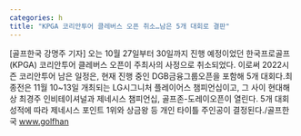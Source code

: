 ```yaml
---
categories: h
title: "KPGA 코리안투어 클레버스 오픈 취소…남은 5개 대회로 결판"
---
```

[골프한국 강명주 기자] 오는 10월 27일부터 30일까지 진행 예정이었던 한국프로골프(KPGA) 코리안투어 클레버스 오픈이 주최사의 사정으로 취소되었다. 이로써 2022시즌 코리안투어 남은 일정은, 현재 진행 중인 DGB금융그룹오픈을 포함해 5개 대회다.최종전은 11월 10~13일 개최되는 LG시그니처 플레이어스 챔피언십이고, 그 사이 현대해상 최경주 인비테이셔널과 제네시스 챔피언십, 골프존-도레이오픈이 열린다. 5개 대회 성적에 따라 제네시스 포인트 1위와 상금왕 등 개인 타이틀 주인공이 결정된다./골프한국 www.golfhan